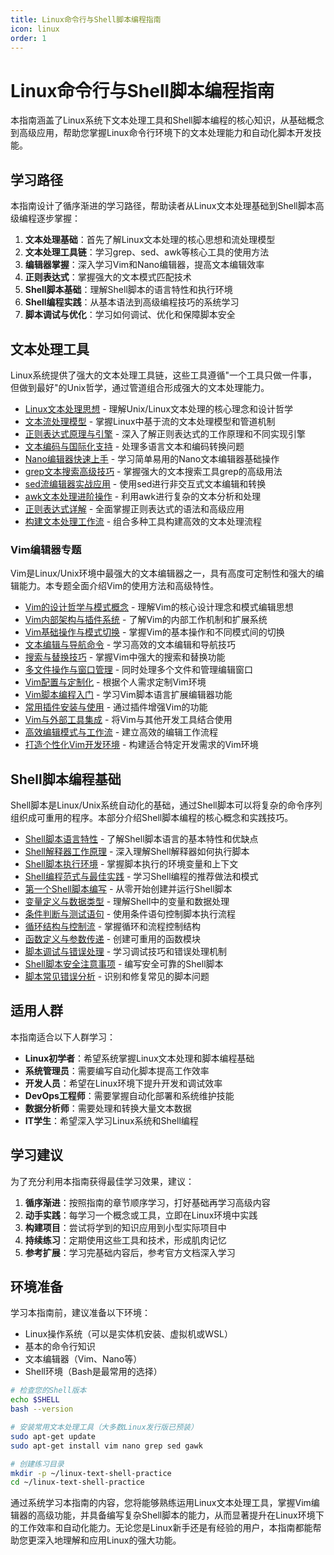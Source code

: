 ```yaml
---
title: Linux命令行与Shell脚本编程指南
icon: linux
order: 1
---
```


# Linux命令行与Shell脚本编程指南

本指南涵盖了Linux系统下文本处理工具和Shell脚本编程的核心知识，从基础概念到高级应用，帮助您掌握Linux命令行环境下的文本处理能力和自动化脚本开发技能。

## 学习路径

本指南设计了循序渐进的学习路径，帮助读者从Linux文本处理基础到Shell脚本高级编程逐步掌握：

1. **文本处理基础**：首先了解Linux文本处理的核心思想和流处理模型
2. **文本处理工具链**：学习grep、sed、awk等核心工具的使用方法
3. **编辑器掌握**：深入学习Vim和Nano编辑器，提高文本编辑效率
4. **正则表达式**：掌握强大的文本模式匹配技术
5. **Shell脚本基础**：理解Shell脚本的语言特性和执行环境
6. **Shell编程实践**：从基本语法到高级编程技巧的系统学习
7. **脚本调试与优化**：学习如何调试、优化和保障脚本安全

## 文本处理工具

Linux系统提供了强大的文本处理工具链，这些工具遵循"一个工具只做一件事，但做到最好"的Unix哲学，通过管道组合形成强大的文本处理能力。

- [Linux文本处理思想](./01-文本处理工具/01-Linux文本处理思想.md) - 理解Unix/Linux文本处理的核心理念和设计哲学
- [文本流处理模型](./01-文本处理工具/02-文本流处理模型.md) - 掌握Linux中基于流的文本处理模型和管道机制
- [正则表达式原理与引擎](./01-文本处理工具/03-正则表达式原理与引擎.md) - 深入了解正则表达式的工作原理和不同实现引擎
- [文本编码与国际化支持](./01-文本处理工具/04-文本编码与国际化支持.md) - 处理多语言文本和编码转换问题
- [Nano编辑器快速上手](./01-文本处理工具/06-Nano编辑器快速上手.md) - 学习简单易用的Nano文本编辑器基础操作
- [grep文本搜索高级技巧](./01-文本处理工具/07-grep文本搜索高级技巧.md) - 掌握强大的文本搜索工具grep的高级用法
- [sed流编辑器实战应用](./01-文本处理工具/08-sed流编辑器实战应用.md) - 使用sed进行非交互式文本编辑和转换
- [awk文本处理进阶操作](./01-文本处理工具/09-awk文本处理进阶操作.md) - 利用awk进行复杂的文本分析和处理
- [正则表达式详解](./01-文本处理工具/10-正则表达式详解.md) - 全面掌握正则表达式的语法和高级应用
- [构建文本处理工作流](./01-文本处理工具/11-构建文本处理工作流.md) - 组合多种工具构建高效的文本处理流程

### Vim编辑器专题

Vim是Linux/Unix环境中最强大的文本编辑器之一，具有高度可定制性和强大的编辑能力。本专题全面介绍Vim的使用方法和高级特性。

- [Vim的设计哲学与模式概念](./01-文本处理工具/05-Vim编辑器专题/01-Vim的设计哲学与模式概念.md) - 理解Vim的核心设计理念和模式编辑思想
- [Vim内部架构与插件系统](./01-文本处理工具/05-Vim编辑器专题/02-Vim内部架构与插件系统.md) - 了解Vim的内部工作机制和扩展系统
- [Vim基础操作与模式切换](./01-文本处理工具/05-Vim编辑器专题/03-Vim基础操作与模式切换.md) - 掌握Vim的基本操作和不同模式间的切换
- [文本编辑与导航命令](./01-文本处理工具/05-Vim编辑器专题/04-文本编辑与导航命令.md) - 学习高效的文本编辑和导航技巧
- [搜索与替换技巧](./01-文本处理工具/05-Vim编辑器专题/05-搜索与替换技巧.md) - 掌握Vim中强大的搜索和替换功能
- [多文件操作与窗口管理](./01-文本处理工具/05-Vim编辑器专题/06-多文件操作与窗口管理.md) - 同时处理多个文件和管理编辑窗口
- [Vim配置与定制化](./01-文本处理工具/05-Vim编辑器专题/07-Vim配置与定制化.md) - 根据个人需求定制Vim环境
- [Vim脚本编程入门](./01-文本处理工具/05-Vim编辑器专题/08-Vim脚本编程入门.md) - 学习Vim脚本语言扩展编辑器功能
- [常用插件安装与使用](./01-文本处理工具/05-Vim编辑器专题/09-常用插件安装与使用.md) - 通过插件增强Vim的功能
- [Vim与外部工具集成](./01-文本处理工具/05-Vim编辑器专题/10-Vim与外部工具集成.md) - 将Vim与其他开发工具结合使用
- [高效编辑模式与工作流](./01-文本处理工具/05-Vim编辑器专题/11-高效编辑模式与工作流.md) - 建立高效的编辑工作流程
- [打造个性化Vim开发环境](./01-文本处理工具/05-Vim编辑器专题/12-打造个性化Vim开发环境.md) - 构建适合特定开发需求的Vim环境

## Shell脚本编程基础

Shell脚本是Linux/Unix系统自动化的基础，通过Shell脚本可以将复杂的命令序列组织成可重用的程序。本部分介绍Shell脚本编程的核心概念和实践技巧。

- [Shell脚本语言特性](./02-Shell脚本编程基础/01-Shell脚本语言特性.md) - 了解Shell脚本语言的基本特性和优缺点
- [Shell解释器工作原理](./02-Shell脚本编程基础/02-Shell解释器工作原理.md) - 深入理解Shell解释器如何执行脚本
- [Shell脚本执行环境](./02-Shell脚本编程基础/03-Shell脚本执行环境.md) - 掌握脚本执行的环境变量和上下文
- [Shell编程范式与最佳实践](./02-Shell脚本编程基础/04-Shell编程范式与最佳实践.md) - 学习Shell编程的推荐做法和模式
- [第一个Shell脚本编写](./02-Shell脚本编程基础/05-第一个Shell脚本编写.md) - 从零开始创建并运行Shell脚本
- [变量定义与数据类型](./02-Shell脚本编程基础/06-变量定义与数据类型.md) - 理解Shell中的变量和数据处理
- [条件判断与测试语句](./02-Shell脚本编程基础/07-条件判断与测试语句.md) - 使用条件语句控制脚本执行流程
- [循环结构与控制流](./02-Shell脚本编程基础/08-循环结构与控制流.md) - 掌握循环和流程控制结构
- [函数定义与参数传递](./02-Shell脚本编程基础/09-函数定义与参数传递.md) - 创建可重用的函数模块
- [脚本调试与错误处理](./02-Shell脚本编程基础/10-脚本调试与错误处理.md) - 学习调试技巧和错误处理机制
- [Shell脚本安全注意事项](./02-Shell脚本编程基础/11-Shell脚本安全注意事项.md) - 编写安全可靠的Shell脚本
- [脚本常见错误分析](./02-Shell脚本编程基础/12-脚本常见错误分析.md) - 识别和修复常见的脚本问题

## 适用人群

本指南适合以下人群学习：

- **Linux初学者**：希望系统掌握Linux文本处理和脚本编程基础
- **系统管理员**：需要编写自动化脚本提高工作效率
- **开发人员**：希望在Linux环境下提升开发和调试效率
- **DevOps工程师**：需要掌握自动化部署和系统维护技能
- **数据分析师**：需要处理和转换大量文本数据
- **IT学生**：希望深入学习Linux系统和Shell编程

## 学习建议

为了充分利用本指南获得最佳学习效果，建议：

1. **循序渐进**：按照指南的章节顺序学习，打好基础再学习高级内容
2. **动手实践**：每学习一个概念或工具，立即在Linux环境中实践
3. **构建项目**：尝试将学到的知识应用到小型实际项目中
4. **持续练习**：定期使用这些工具和技术，形成肌肉记忆
5. **参考扩展**：学习完基础内容后，参考官方文档深入学习

## 环境准备

学习本指南前，建议准备以下环境：

- Linux操作系统（可以是实体机安装、虚拟机或WSL）
- 基本的命令行知识
- 文本编辑器（Vim、Nano等）
- Shell环境（Bash是最常用的选择）

```bash
# 检查您的Shell版本
echo $SHELL
bash --version

# 安装常用文本处理工具（大多数Linux发行版已预装）
sudo apt-get update
sudo apt-get install vim nano grep sed gawk

# 创建练习目录
mkdir -p ~/linux-text-shell-practice
cd ~/linux-text-shell-practice
```

通过系统学习本指南的内容，您将能够熟练运用Linux文本处理工具，掌握Vim编辑器的高级功能，并具备编写复杂Shell脚本的能力，从而显著提升在Linux环境下的工作效率和自动化能力。无论您是Linux新手还是有经验的用户，本指南都能帮助您更深入地理解和应用Linux的强大功能。